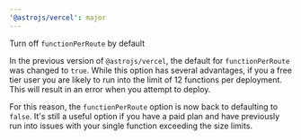 ```yaml
---
'@astrojs/vercel': major
---
```


Turn off `functionPerRoute` by default

In the previous version of `@astrojs/vercel`, the default for `functionPerRoute` was changed to `true`. While this option has several advantages, if you a free tier user you are likely to run into the limit of 12 functions per deployment. This will result in an error when you attempt to deploy.

For this reason, the `functionPerRoute` option is now back to defaulting to `false`. It's still a useful option if you have a paid plan and have previously run into issues with your single function exceeding the size limits.
